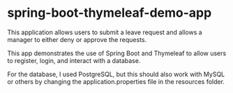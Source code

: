 # spring-boot-thymeleaf-demo-app

This application allows users to submit a leave request and allows a manager to either deny or approve the requests.

This app demonstrates the use of Spring Boot and Thymeleaf to allow users to register, login, and interact with a database.

For the database, I used PostgreSQL, but this should also work with MySQL or others by changing the application.properties file in the resources folder. 
